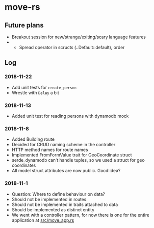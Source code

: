 # move-rs

## Future plans

* Breakout session for new/strange/exiting/scary language features
* * Spread operator in scructs (..Default::default), order

## Log

### 2018-11-22
* Add unit tests for `create_person`
* Wrestle with `Delay` a bit

### 2018-11-13
* Added unit test for reading persons with dynamodb mock

### 2018-11-8

* Added Building route
* Decided for CRUD naming scheme in the controller
* HTTP method names for route names
* Implemented FromFormValue trait for GeoCoordinate struct
* serde_dynamodb can't handle tuples, so we used a struct for geo coordinates
* All model struct attributes are now public. Good idea?

### 2018-11-1 

* Question: Where to define behaviour on data?
* Should not be implemented in routes
* Should not be implemented in traits attached to data
* Should be implemented as distinct entity
* We went with a controller pattern, for now there is one for the entire application at [src/move_app.rs](./src/move_app.rs)
